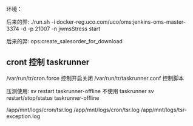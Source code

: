 环境：

后来的羿:
./run.sh -i docker-reg.uco.com/uco/oms:jenkins-oms-master-3374 -d -p 21007 -n jwmsStress  start

后来的羿:
ops:create_salesorder_for_download


## cront 控制 taskrunner

/var/run/tr/cron.force 控制开启关闭
/var/run/tr/taskrunner.conf 控制脚本

压测使用: sv restart taskrunner-offline  不使用 taskrunner
sv restart/stop/status taskrunner-offline 

/app/mnt/logs/cron/tsr.log
/app/mnt/logs/cron/tsr.log
/app/mnt/logs/tsr-exception.log


